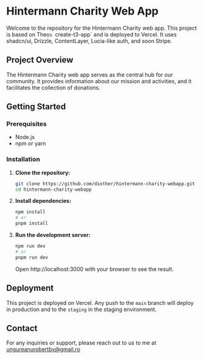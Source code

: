 # Hintermann Charity Web App

Welcome to the repository for the Hintermann Charity web app. This project is based on Theo`s `create-t3-app` and is deployed to Vercel. It uses shadcn/ui, Drizzle, ContentLayer, Lucia-like auth, and soon Stripe.

## Project Overview

The Hintermann Charity web app serves as the central hub for our community. It provides information about our mission and activities, and it facilitates the collection of donations.

## Getting Started

### Prerequisites

-   Node.js
-   npm or yarn

### Installation

1. **Clone the repository:**

    ```bash
    git clone https://github.com/diother/hintermann-charity-webapp.git
    cd hintermann-charity-webapp
    ```

2. **Install dependencies:**

    ```bash
    npm install
    # or
    pnpm install
    ```

3. **Run the development server:**

    ```bash
    npm run dev
    # or
    pnpm run dev
    ```

    Open http://localhost:3000 with your browser to see the result.

## Deployment

This project is deployed on Vercel. Any push to the `main` branch will deploy in production and to the `staging` in the staging environment.

## Contact

For any inquiries or support, please reach out to us to me at ungureanurobertbv@gmail.ro
